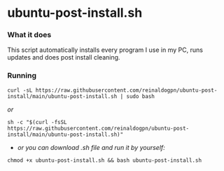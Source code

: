# ubuntu-post-install.sh

### What it does

This script automatically installs every program I use in my PC, runs updates and does post install cleaning.

### Running

```
curl -sL https://raw.githubusercontent.com/reinaldogpn/ubuntu-post-install/main/ubuntu-post-install.sh | sudo bash
```
*or*

```
sh -c "$(curl -fsSL https://raw.githubusercontent.com/reinaldogpn/ubuntu-post-install/main/ubuntu-post-install.sh)"
```

* _or you can download .sh file and run it by yourself:_

```
chmod +x ubuntu-post-install.sh && bash ubuntu-post-install.sh
```
